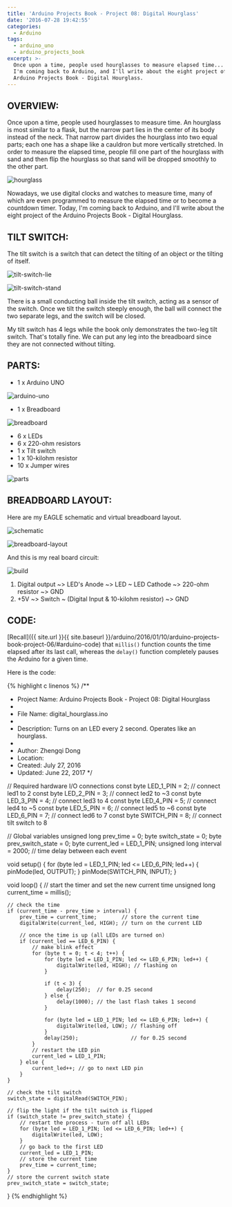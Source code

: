 ```yaml
---
title: 'Arduino Projects Book - Project 08: Digital Hourglass'
date: '2016-07-28 19:42:55'
categories:
  - Arduino
tags:
  - arduino_uno
  - arduino_projects_book
excerpt: >-
  Once upon a time, people used hourglasses to measure elapsed time... Today,
  I'm coming back to Arduino, and I'll write about the eight project of the
  Arduino Projects Book - Digital Hourglass.
---
```


## **OVERVIEW:**

Once upon a time, people used hourglasses to measure time. An hourglass is most similar to a flask, but the narrow part lies in the center of its body instead of the neck. That narrow part divides the hourglass into two equal parts; each one has a shape like a cauldron but more vertically stretched. In order to measure the elapsed time, people fill one part of the hourglass with sand and then flip the hourglass so that sand will be dropped smoothly to the other part.

![hourglass](/images/arduino-projects-book-project-08/hourglass.jpg)

Nowadays, we use digital clocks and watches to measure time, many of which are even programmed to measure the elapsed time or to become a countdown timer. Today, I'm coming back to Arduino, and I'll write about the eight project of the Arduino Projects Book - Digital Hourglass.

## **TILT SWITCH:**

The tilt switch is a switch that can detect the tilting of an object or the tilting of itself.

![tilt-switch-lie](/images/arduino-projects-book-project-08/tilt-switch-lie.jpg)

![tilt-switch-stand](/images/arduino-projects-book-project-08/tilt-switch-stand.jpg)

There is a small conducting ball inside the tilt switch, acting as a sensor of the switch. Once we tilt the switch steeply enough, the ball will connect the two separate legs, and the switch will be closed.

My tilt switch has 4 legs while the book only demonstrates the two-leg tilt switch. That's totally fine. We can put any leg into the breadboard since they are not connected without tilting.

## **PARTS:**

- 1 x Arduino UNO

![arduino-uno](/images/arduino-uno.jpg)

- 1 x Breadboard

![breadboard](/images/breadboard.jpg)

- 6 x LEDs
- 6 x 220-ohm resistors
- 1 x Tilt switch
- 1 x 10-kilohm resistor
- 10 x Jumper wires

![parts](/images/arduino-projects-book-project-08/parts.jpg)

## **BREADBOARD LAYOUT:**

Here are my EAGLE schematic and virtual breadboard layout.

![schematic](/images/arduino-projects-book-project-08/schematic.png)

![breadboard-layout](/images/arduino-projects-book-project-08/breadboard-layout.jpg)

And this is my real board circuit:

![build](/images/arduino-projects-book-project-08/build.jpg)

1. Digital output ~> LED's Anode ~> LED ~ LED Cathode ~> 220-ohm resistor ~> GND
2. +5V ~> Switch ~ (Digital Input & 10-kilohm resistor) ~> GND

## **CODE:**

[Recall]({{ site.url }}{{ site.baseurl }}/arduino/2016/01/10/arduino-projects-book-project-06/#arduino-code) that `millis()` function counts the time elapsed after its last call, whereas the `delay()` function completely pauses the Arduino for a given time.

Here is the code: 

{% highlight c linenos %}
/**
 * Project Name: Arduino Projects Book - Project 08: Digital Hourglass
 *
 * File Name: digital_hourglass.ino
 *
 * Description: Turns on an LED every 2 second. Operates like an hourglass.
 *
 * Author: Zhengqi Dong
 * Location:  
 * Created: July 27, 2016
 * Updated: June 22, 2017
 */

// Required hardware I/O connections
const byte LED_1_PIN   = 2; // connect led1 to 2
const byte LED_2_PIN   = 3; // connect led2 to ~3
const byte LED_3_PIN   = 4; // connect led3 to 4
const byte LED_4_PIN   = 5; // connect led4 to ~5
const byte LED_5_PIN   = 6; // connect led5 to ~6
const byte LED_6_PIN   = 7; // connect led6 to 7
const byte SWITCH_PIN = 8; // connect tilt switch to 8

// Global variables
unsigned long prev_time = 0;
byte switch_state       = 0;
byte prev_switch_state  = 0;
byte current_led        = LED_1_PIN;
unsigned long interval  = 2000; // time delay between each event

void setup() {
    for (byte led = LED_1_PIN; led <= LED_6_PIN; led++) {
        pinMode(led, OUTPUT);
    }
    pinMode(SWITCH_PIN, INPUT);
}

void loop() {
    // start the timer and set the new current time
    unsigned long current_time = millis();

    // check the time
    if (current_time - prev_time > interval) {
        prev_time = current_time;        // store the current time
        digitalWrite(current_led, HIGH); // turn on the current LED

        // once the time is up (all LEDs are turned on)
        if (current_led == LED_6_PIN) {
            // make blink effect
            for (byte t = 0; t < 4; t++) {
                for (byte led = LED_1_PIN; led <= LED_6_PIN; led++) {
                    digitalWrite(led, HIGH); // flashing on
                }

                if (t < 3) {
                    delay(250);  // for 0.25 second
                } else {
                    delay(1000); // the last flash takes 1 second
                }

                for (byte led = LED_1_PIN; led <= LED_6_PIN; led++) {
                    digitalWrite(led, LOW); // flashing off
                }
                delay(250);                 // for 0.25 second
            }
            // restart the LED pin
            current_led = LED_1_PIN;
        } else {
            current_led++; // go to next LED pin
        }
    }

    // check the tilt switch
    switch_state = digitalRead(SWITCH_PIN);

    // flip the light if the tilt switch is flipped
    if (switch_state != prev_switch_state) {
        // restart the process - turn off all LEDs
        for (byte led = LED_1_PIN; led <= LED_6_PIN; led++) {
            digitalWrite(led, LOW);
        }
        // go back to the first LED
        current_led = LED_1_PIN;
        // store the current time
        prev_time = current_time;
    }
    // store the current switch state
    prev_switch_state = switch_state;
}
{% endhighlight %}

<!-- 
## **USING:**

<div class="embedded-video">
  <iframe width="720" height="405" src="https://www.youtube.com/embed/NKXcaV8tidg?list=PLt_UZum7NVtmFEVMdv4XH8TgXzJvzd78x" frameborder="0" allowfullscreen></iframe>
</div> -->
